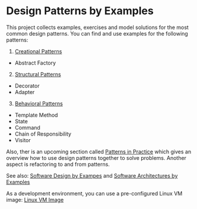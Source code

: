 # Design Patterns by Examples

This project collects examples, exercises and model solutions for the most common design patterns.
You can find and use examples for the following patterns:

1. [Creational Patterns](https://github.com/teiniker/teiniker-lectures-designpatterns/tree/master/creational-patterns)
  * Abstract Factory
  
2. [Structural Patterns](https://github.com/teiniker/teiniker-lectures-designpatterns/tree/master/structural-patterns)
  * Decorator
  * Adapter
  
3. [Behavioral Patterns](https://github.com/teiniker/teiniker-lectures-designpatterns/tree/master/behavioral-patterns)
  * Template Method
  * State
  * Command
  * Chain of Responsibility
  * Visitor

Also, ther is an upcoming section called 
[Patterns in Practice](https://github.com/teiniker/teiniker-lectures-designpatterns/tree/master/patterns-in-practice) 
which gives an overview how to
use design patterns together to solve problems. Another aspect is refactoring to and from patterns.

See also: 
[Software Design by Exampes](https://github.com/teiniker/teiniker-lectures-softwaredesign) and 
[Software Architectures by Examples](https://github.com/teiniker/teiniker-lectures-softwarearchitectures) 

As a development environment, you can use a pre-configured Linux VM image:
[Linux VM Image](https://drive.google.com/drive/folders/1AzsF4Mvh1HJ8k6OW5W5hQ5CF0HdqA51l)
